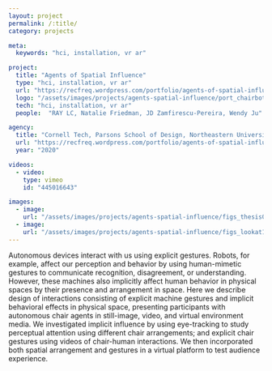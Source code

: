 ```yaml
---
layout: project
permalink: /:title/
category: projects

meta:
  keywords: "hci, installation, vr ar"

project:
  title: "Agents of Spatial Influence"
  type: "hci, installation, vr ar"
  url: "https://recfreq.wordpress.com/portfolio/agents-of-spatial-influence/"
  logo: "/assets/images/projects/agents-spatial-influence/port_chairbot-01.jpg"
  tech: "hci, installation, vr ar"
  people:  "RAY LC, Natalie Friedman, JD Zamfirescu-Pereira, Wendy Ju"

agency:
  title: "Cornell Tech, Parsons School of Design, Northeastern University"
  url: "https://recfreq.wordpress.com/portfolio/agents-of-spatial-influence/"
  year: "2020"

videos:
  - video:
    type: vimeo
    id: "445016643"

images:
  - image:
    url: "/assets/images/projects/agents-spatial-influence/figs_thesis01oneimage.jpg"
  - image:
    url: "/assets/images/projects/agents-spatial-influence/figs_lookat12featureSquare.gif"
---
```

<p>Autonomous devices interact with us using explicit gestures. Robots, for example, affect our perception and behavior by using human-mimetic gestures to communicate recognition, disagreement, or understanding. However, these machines also implicitly affect human behavior in physical spaces by their presence and arrangement in space. Here we describe design of interactions consisting of explicit machine gestures and implicit behavioral effects in physical space, presenting participants with autonomous chair agents in still-image, video, and virtual environment media. We investigated implicit influence by using eye-tracking to study perceptual attention using different chair arrangements; and explicit chair gestures using videos of chair-human interactions. We then incorporated both spatial arrangement and gestures in a virtual platform to test audience experience.</p>